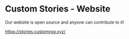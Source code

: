 # Custom Stories - Website

Our website is open source and anyone can contribute to it!

https://stories.customrpg.xyz/
